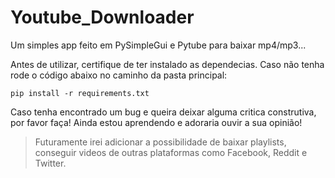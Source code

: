 # Youtube_Downloader
Um simples app feito em PySimpleGui e Pytube para baixar mp4/mp3...

Antes de utilizar, certifique de ter instalado as dependecias. Caso não tenha rode o código abaixo no caminho da pasta principal:

```
pip install -r requirements.txt
```

Caso tenha encontrado um bug e queira deixar alguma critica construtiva, por favor faça! Ainda estou aprendendo e adoraria ouvir a sua opinião!

>Futuramente irei adicionar a possibilidade de baixar playlists, conseguir videos de outras plataformas como Facebook, Reddit e Twitter. 
